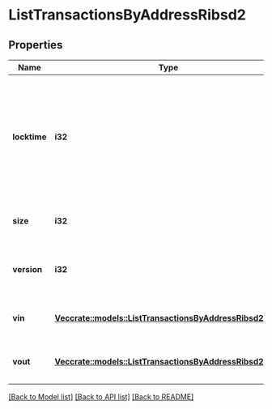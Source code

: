 # ListTransactionsByAddressRibsd2

## Properties

Name | Type | Description | Notes
------------ | ------------- | ------------- | -------------
**locktime** | **i32** | Represents the locktime on the transaction on the specific blockchain, i.e. the blockheight at which the transaction is valid. | 
**size** | **i32** | Represents the total size of this transaction. | 
**version** | **i32** | Represents the transaction's version number. | 
**vin** | [**Vec<crate::models::ListTransactionsByAddressRibsd2Vin>**](ListTransactionsByAddressRIBSD2_vin.md) | Represents the transaction inputs. | 
**vout** | [**Vec<crate::models::ListTransactionsByAddressRibsd2Vout>**](ListTransactionsByAddressRIBSD2_vout.md) | Represents the transaction outputs. | 

[[Back to Model list]](../README.md#documentation-for-models) [[Back to API list]](../README.md#documentation-for-api-endpoints) [[Back to README]](../README.md)


